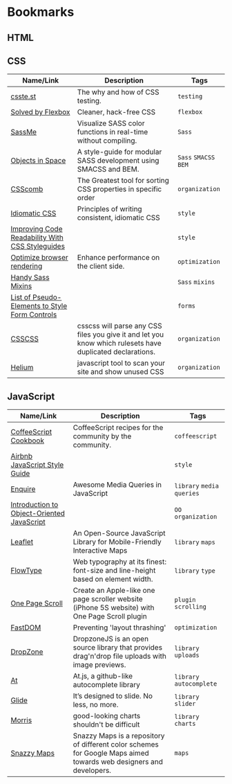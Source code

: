 # Bookmarks

## HTML

## CSS

 Name/Link | Description | Tags 
--- | --- | ---
[csste.st](csste.st) | The why and how of CSS testing. | `testing`
[Solved by Flexbox](http://philipwalton.github.io/solved-by-flexbox/) | Cleaner, hack-free CSS | `flexbox`
[SassMe](http://sassme.arc90.com/) | Visualize SASS color functions in real-time without compiling. | `Sass`
[Objects in Space](https://medium.com/objects-in-space/f6f404727) | A style-guide for modular SASS development using SMACSS and BEM. | `Sass` `SMACSS` `BEM`
[CSScomb](http://csscomb.com/) | The Greatest tool for sorting CSS properties in specific order | `organization`
[Idiomatic CSS](https://github.com/necolas/idiomatic-css) | Principles of writing consistent, idiomatic CSS | `style`
[Improving Code Readability With CSS Styleguides](http://coding.smashingmagazine.com/2008/05/02/improving-code-readability-with-css-styleguides/) | | `style`
[Optimize browser rendering](https://developers.google.com/speed/docs/best-practices/rendering) | Enhance performance on the client side. | `optimization`
[Handy Sass Mixins](http://web-design-weekly.com/blog/2013/05/12/handy-sass-mixins/) | | `Sass` `mixins`
[List of Pseudo-Elements to Style Form Controls](http://tjvantoll.com/2013/04/15/list-of-pseudo-elements-to-style-form-controls/) | | `forms`
[CSSCSS](http://zmoazeni.github.io/csscss/) | csscss will parse any CSS files you give it and let you know which rulesets have duplicated declarations. | `organization`
[Helium](https://github.com/geuis/helium-css) | javascript tool to scan your site and show unused CSS | `organization`


## JavaScript

 Name/Link | Description | Tags 
--- | --- | ---
[CoffeeScript Cookbook](http://coffeescriptcookbook.com/) | CoffeeScript recipes for the community by the community. | `coffeescript`
[Airbnb JavaScript Style Guide](https://github.com/airbnb/javascript) | | `style`
[Enquire](https://github.com/WickyNilliams/enquire.js/) | Awesome Media Queries in JavaScript | `library` `media queries`
[Introduction to Object-Oriented JavaScript](https://developer.mozilla.org/en-US/docs/Web/JavaScript/Introduction_to_Object-Oriented_JavaScript) | | `OO` `organization`
[Leaflet](http://leafletjs.com/) | An Open-Source JavaScript Library for Mobile-Friendly Interactive Maps | `library` `maps` 
[FlowType](http://simplefocus.com/flowtype/) | Web typography at its finest: font-size and line-height based on element width. | `library` `type`
[One Page Scroll](http://www.thepetedesign.com/demos/onepage_scroll_demo.html) | Create an Apple-like one page scroller website (iPhone 5S website) with One Page Scroll plugin | `plugin` `scrolling`
[FastDOM](http://wilsonpage.co.uk/preventing-layout-thrashing/) | Preventing 'layout thrashing' | `optimization`
[DropZone](http://www.dropzonejs.com/) | DropzoneJS is an open source library that provides drag'n'drop file uploads with image previews. | `library` `uploads`
[At](http://ichord.github.io/At.js/) | At.js, a github-like autocomplete library | `library` `autocomplete`
[Glide](http://jedrzejchalubek.com/glide/) | It’s designed to slide. No less, no more. | `library` `slider`
[Morris](http://www.oesmith.co.uk/morris.js/) | good-looking charts shouldn't be difficult | `library` `charts`
[Snazzy Maps](http://snazzymaps.com/) | Snazzy Maps is a repository of different color schemes for Google Maps aimed towards web designers and developers. | `maps`
